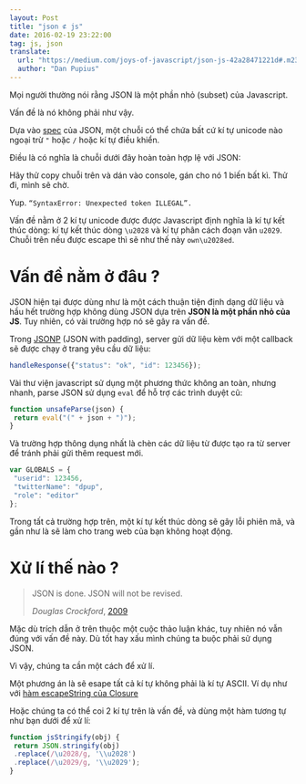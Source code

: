 ```yaml
---
layout: Post
title: "json ⊄ js"
date: 2016-02-19 23:22:00
tag: js, json
translate:
  url: "https://medium.com/joys-of-javascript/json-js-42a28471221d#.m23ozaapw"
  author: "Dan Pupius"
---
```


Mọi người thường nói rằng JSON là một phần nhỏ (subset) của Javascript.

Vấn đề là nó không phải như vậy.

Dựa vào [spec](http://www.json.org/) của JSON, một chuỗi có thể chứa bất cứ kí tự unicode nào ngoại trừ `"` hoặc `/` hoặc kí tự điều khiển.

Điều là có nghĩa là chuỗi dưới đây hoàn toàn hợp lệ với JSON:

<script src="https://gist.github.com/thangngoc89/b136d0aabdbff3d8afa4.js"></script>

Hãy thử copy chuỗi trên và dán vào console, gán cho nó 1 biến bất kì. Thử đi, mình sẽ chờ.

Yup. `“SyntaxError: Unexpected token ILLEGAL”.`

Vấn đề nằm ở 2 kí tự unicode được được Javascript định nghĩa là kí tự kết thúc dòng: kí tự kết thúc dòng `\u2028` và kí tự phân cách đoạn văn `u2029`. Chuỗi trên nếu được escape thì sẽ như thế này `own\u2028ed`.

# Vấn đề nằm ở đâu ?

JSON hiện tại được dùng như là một cách thuận tiện định dạng dữ liệu và hầu hết trường hợp không dùng JSON dựa trên **JSON là một phần nhỏ của JS**. Tuy nhiên, có vài trường hợp nó sẽ gây ra vấn đề.

Trong [JSONP](http://en.wikipedia.org/wiki/JSONP) (JSON with padding), server gửi dữ liệu kèm với một callback sẽ được chạy ở trang yêu cầu dữ liệu:

```js
handleResponse({"status": "ok", "id": 123456});
```

Vài thư viện javascript sử dụng một phương thức không an toàn, nhưng nhanh, parse JSON sử dụng `eval` để hỗ trợ các trình duyệt cũ:

```js
function unsafeParse(json) {
 return eval("(" + json + ")");
}
```

Và trường hợp thông dụng nhất là chèn các dữ liệu từ được tạo ra từ server để tránh phải gửi thêm request mới.

```js
var GLOBALS = {
 "userid": 123456,
 "twitterName": "dpup",
 "role": "editor"
};
```

Trong tất cả trường hợp trên, một kí tự kết thúc dòng sẽ gây lỗi phiên mã, và gần như là sẽ làm cho trang web của bạn không hoạt động.

# Xử lí thế nào ?

> JSON is done. JSON will not be revised.
>
> *Douglas Crockford*, [2009](https://mail.mozilla.org/pipermail/es-discuss/2009-June/009451.html)

Mặc dù trích dẫn ở trên thuộc một cuộc thảo luận khác, tuy nhiên nó vẫn đúng với vấn đề này. Dù tốt hay xấu mình chúng ta buộc phải sử dụng JSON.

Vì vậy, chúng ta cần một cách để xử lí.

Một phương án là sẽ esape tất cả kí tự không phải là kí tự ASCII. Ví dụ như với [hàm escapeString của Closure](https://github.com/google/closure-library/blob/master/closure/goog/string/string.js#L1003)

Hoặc chúng ta có thể coi 2 kí tự trên là vấn đề, và dùng một hàm tương tự như bạn dưới để xử lí:

```js
function jsStringify(obj) {
 return JSON.stringify(obj)
 .replace(/\u2028/g, '\\u2028')
 .replace(/\u2029/g, '\\u2029');
}
```
